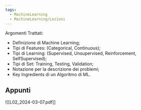 ```yaml
---
tags:
  - MachineLearning
  - MachineLearning/Lezioni
---
```

Argomenti Trattati:
- Definizione di Machine Learning;
- Tipi di Features: (Categorical, Continuous);
- Tipi di Learning: (Supervised, Unsupervised, Reinforcement, SelfSupervised);
- Tipi di Set: Training, Testing, Validation;
- Notazione per la descrizione dei problemi;
- Key Ingredients di un Algoritmo di ML.


## Appunti

![[L02_2024-03-07.pdf]]